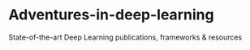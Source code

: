 # Adventures-in-deep-learning
State-of-the-art Deep Learning publications, frameworks &amp; resources
